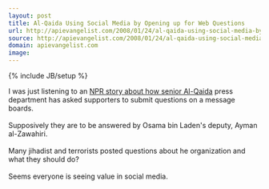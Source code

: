 ```yaml
---
layout: post
title: Al-Qaida Using Social Media by Opening up for Web Questions
url: http://apievangelist.com/2008/01/24/al-qaida-using-social-media-by-opening-up-for-web-questions/
source: http://apievangelist.com/2008/01/24/al-qaida-using-social-media-by-opening-up-for-web-questions/
domain: apievangelist.com
image: 
---
```

{% include JB/setup %}<p>I was just listening to an <a href="http://www.npr.org/templates/story/story.php?storyId=18337970">NPR story about how senior Al-Qaida</a> press department has asked supporters to submit questions on a message boards.<br /><br />Supposively they are to be answered by Osama bin Laden's deputy, Ayman al-Zawahiri.<br /><br />Many jihadist and terrorists posted questions about he organization and what they should do?<br /><br />Seems everyone is seeing value in social media.</p>
